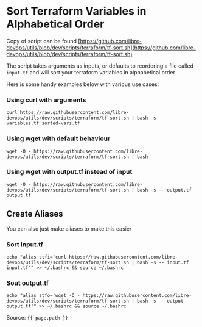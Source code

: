 # Sort Terraform Variables in Alphabetical Order

Copy of script can be found [https://github.com/libre-devops/utils/blob/dev/scripts/terraform/tf-sort.sh](https://github.com/libre-devops/utils/blob/dev/scripts/terraform/tf-sort.sh)

The script takes arguments as inputs, or defaults to reordering a file called `input.tf` and will sort your terraform variables in alphabetical order

Here is some handy examples below with various use cases:

### Using curl with arguments
```shell
curl https://raw.githubusercontent.com/libre-devops/utils/dev/scripts/terraform/tf-sort.sh | bash -s -- variables.tf sorted-vars.tf
```

### Using wget with default behaviour
```shell
wget -O - https://raw.githubusercontent.com/libre-devops/utils/dev/scripts/terraform/tf-sort.sh | bash
```

### Using wget with output.tf instead of input
```shell
wget -O - https://raw.githubusercontent.com/libre-devops/utils/dev/scripts/terraform/tf-sort.sh | bash -s -- output.tf output.tf
```

## Create Aliases
You can also just make aliases to make this easier

### Sort input.tf
```shell
echo "alias stfi='curl https://raw.githubusercontent.com/libre-devops/utils/dev/scripts/terraform/tf-sort.sh | bash -s -- input.tf input.tf'" >> ~/.bashrc && source ~/.bashrc
```

### Sout output.tf
```shell
echo "alias stfo='wget -O - https://raw.githubusercontent.com/libre-devops/utils/dev/scripts/terraform/tf-sort.sh | bash -s -- output output.tf'" >> ~/.bashrc && source ~/.bashrc
```
Source: `{{ page.path }}`